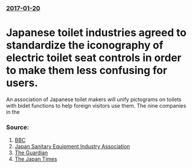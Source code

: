 ### [2017-01-20](/news/2017/01/20/index.md)

# Japanese toilet industries agreed to standardize the iconography of electric toilet seat controls in order to make them less confusing for users. 

An association of Japanese toilet makers will unify pictograms on toilets with bidet functions to help foreign visitors use them. The nine companies in the


### Source:

1. [BBC](http://www.bbc.co.uk/programmes/p04q0qk0)
2. [Japan Sanitary Equipment Industry Association](http://www.sanitary-net.com/news/news1142)
3. [The Guardian](https://www.theguardian.com/world/2017/jan/18/japan-to-end-tourists-toilet-trouble-with-standardised-buttons-olympics)
4. [The Japan Times](http://www.japantimes.co.jp/news/2017/01/17/national/symbols-toilet-functions-unified-japan/#.WIHGWDUbvcs)
